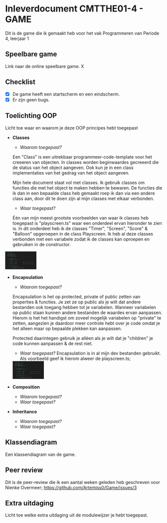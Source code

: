 # Inleverdocument CMTTHE01-4 - GAME

Dit is de game die ik gemaakt heb voor het vak Programmeren van Periode 4, leerjaar 1

## Speelbare game

Link naar de online speelbare game. X

## Checklist

- [x] De game heeft een startscherm en een eindscherm.
- [x] Er zijn geen bugs.

## Toelichting OOP 

Licht toe waar en waarom je deze OOP principes hebt toegepast

 - **Classes**
   - *Waarom toegepast?*
   
   Een "Class" is een uitrekbaar programmeer-code-template voor het creeeren van objecten. In classes worden beginwaardes gecreeerd die de status van het object aangeven. Ook kun je in een class implementaties van het gedrag van het object aangeven. 
   
      Mijn hele document staat vol met classes. Ik gebruik classes om functies die met het object te maken hebben te bewaren. De functies die ik dan in een bepaalde class heb gemaakt roep ik dan via een andere class aan, door dit te doen zijn al mijn classes met elkaar verbonden. 
      
   - *Waar toegepast?*
   
   Één van mijn meest grootste voorbeelden van waar ik classes heb toegepast is "playscreen.ts" waar een onderdeel ervan hieronder te zien is. In dit onderdeel heb ik de classes "Timer", "Screen", "Score" & "Balloon" opgeroepen in de class Playscreen. Ik heb al deze classes verbonden met een variabele zodat ik de classes kan oproepen en gebruiken in de constructor. 

<img src = "CMTTHE04-W2 (Vis-TypScript)/docs/bewijsImg/classes.JPG" width = "100">

 - **Encapsulation**
   - *Waarom toegepast?*
   
   Encapsulation is het op protected, private of public zetten van properties & functies. Je zet ze op public als je wilt dat andere bestanden ook toegang hebben tot je variabelen. Wanneer variabelen op public staan kunnen andere bestanden de waardes ervan aanpassen. Hierom is het het handigst om zoveel mogelijk variabelen op "private" te zetten, aangezien je daardoor meer controle hebt over je code omdat je het alleen maar op bepaalde plekken kan aanpassen. 
   
   Protected daarintegen gebruik je alléen als je wilt dat je "children" je code kunnen aanpassen & de rest niet.
   
   - *Waar toegepast?*
   Encapsulation is in al mijn dev bestanden gebruikt. Als voorbeeld geef ik hierom alweer de playscreen.ts;
   
   <img src = "CMTTHE04-W2 (Vis-TypScript)/docs/bewijsImg/classes.JPG" width = "100">
   
 - **Composition**
   - *Waarom toegepast?*
   - *Waar toegepast?*
   
 - **Inheritance**
   - *Waarom toegepast?*
   - *Waar toegepast?*


## Klassendiagram

Een klassendiagram van de game.

## Peer review
Dit is de peer-review die ik een aantal weken geleden heb geschreven voor Nienke Overmeer;
https://github.com/Artemiss0/Game/issues/3

## Extra uitdaging

Licht toe welke extra uitdaging uit de modulewijzer je hebt toegepast.
